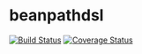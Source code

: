 # beanpathdsl

[![Build Status](https://travis-ci.org/ikysil/beanpathdsl.svg?branch=master)](https://travis-ci.org/ikysil/beanpathdsl)
[![Coverage Status](https://coveralls.io/repos/github/ikysil/beanpathdsl/badge.svg?branch=master)](https://coveralls.io/github/ikysil/beanpathdsl?branch=master)
